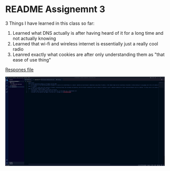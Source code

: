 # README Assignemnt 3

3 Things I have learned in this class so far:
1. Learned what DNS actually is after having heard of it for a long time and not actually knowing
2. Learned that wi-fi and wireless internet is essentially just a really cool radio
3. Leanred exactly what cookies are after only understanding them as "that ease of use thing"



[Respones file](responses.txt)

![Screenshot of work](images/homework-3-screenshot.JPG)